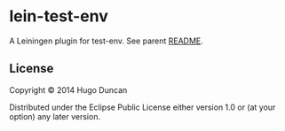 # lein-test-env

A Leiningen plugin for test-env.  See parent [README](../README.md).

## License

Copyright © 2014 Hugo Duncan

Distributed under the Eclipse Public License either version 1.0 or (at
your option) any later version.
